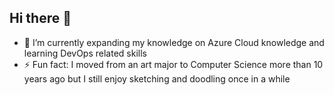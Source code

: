 ## Hi there 👋
- 🌱 I’m currently expanding my knowledge on Azure Cloud knowledge and learning DevOps related skills
- ⚡ Fun fact: I moved from an art major to Computer Science more than 10 years ago but I still enjoy sketching and doodling once in a while

<!--
**aguysketchingclouds/aguysketchingclouds** is a ✨ _special_ ✨ repository because its `README.md` (this file) appears on your GitHub profile.

Here are some ideas to get you started:

- 🔭 I’m currently working on ...
- 🌱 I’m currently learning ...
- 👯 I’m looking to collaborate on ...
- 🤔 I’m looking for help with ...
- 💬 Ask me about ...
- 📫 How to reach me: ...
- 😄 Pronouns: ...
- ⚡ Fun fact: ...
-->
